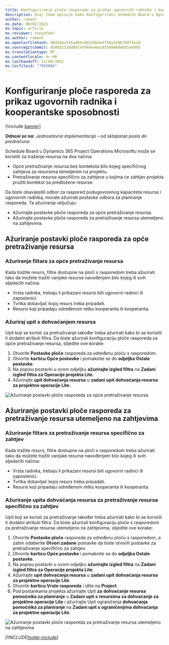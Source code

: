 ```yaml
---
title: Konfiguriranje ploče rasporeda za prikaz ugovornih radnika i kooperantske sposobnosti
description: Ovaj tema opisuje kako konfigurirati Schedule Board u Dynamics 365 Project Operations Microsoftu za prikaz kooperantskog kapaciteta resursa prilikom osoblja u zahtjevima za resurse projekta.
author: rumant
ms.date: 08/02/2021
ms.topic: article
ms.reviewer: tonyafehr
ms.author: rumant
ms.openlocfilehash: d645dee741a45dcb0219e4e4f58a329b7b873e10
ms.sourcegitcommit: 45893132bd8bfaf944ee0ac855484684dd1ee945
ms.translationtype: MT
ms.contentlocale: hr-HR
ms.lasthandoff: 12/09/2021
ms.locfileid: "7903004"
---
```

# <a name="configure-schedule-board-to-show-contract-workers-and-subcontracted-capacity"></a>Konfiguriranje ploče rasporeda za prikaz ugovornih radnika i kooperantske sposobnosti 

[!include [banner](../../includes/dataverse-preview.md)]

_**Odnosi se na:** Jednostavna implementacija – od sklapanja posla do predračuna_

Schedule Board u Dynamics 365 Project Operations Microsoftu može se koristiti za traženje resursa na dva načina:

- Opće pretraživanje resursa bez konteksta bilo kojeg specifičnog zahtjeva za resursima temeljenim na projektu.
- Pretraživanje resursa specifično za zahtjeve u kojima će zahtjev projekta pružiti kontekst za predložene resurse.

Da biste obavijestili odbor za raspored podugovorenog kapaciteta resursa i ugovornih radnika, morate ažurirati postavke odbora za planiranje rasporeda. Ta ažuriranja uključuju: 
- Ažurirajte postavke ploče rasporeda za opće pretraživanje resursa.
- Ažurirajte postavke ploče rasporeda za pretraživanje resursa utemeljeno na zahtjevima.

## <a name="update-schedule-board-settings-for-general-resource-search"></a>Ažuriranje postavki ploče rasporeda za opće pretraživanje resursa
### <a name="update-filters-for-general-resource-search"></a>Ažuriranje filtara za opće pretraživanje resursa
Kada tražite resurs, filtre dostupne na ploči s rasporedom treba ažurirati tako da možete tražiti vanjske resurse navođenjem bilo kojeg ili svih sljedećih načina:
  - Vrsta radnika, trebaju li prikazani resursi biti ugovorni radnici ili zaposlenici.
  - Tvrtka dobavljač kojoj resurs treba pripadati.
  - Resursi koji pripadaju određenom retku kooperanta ili kooperanta.
    
### <a name="update-retrieve-resource-query"></a>Ažuriraj upit s dohvaćanjem resursa
Upit koji se koristi za pretraživanje također treba ažurirati kako bi se koristili ti dodatni atributi filtra. Da biste ažurirali konfiguraciju ploče rasporeda za opće pretraživanje resursa, slijedite ove korake:  
1. Otvorite **Postavke ploče** rasporeda za određenu ploču s rasporedom.
2. Otvorite **karticu Opće postavke** i pomaknite se do **odjeljka Ostale postavke**.
3. Na popisu postavki u ovom odjeljku **ažurirajte izgled filtra** na **Zadani izgled filtra za Operacije projekta Lite**.
4. Ažurirajte **upit dohvaćanja resursa** u **zadani upit dohvaćanja resursa za projektne operacije Lite**.

![Ažuriranje postavki ploče rasporeda za opće pretraživanje resursa](../media/BoardSettings.png)  

## <a name="update-schedule-board-settings-for-requirementbased-resource-search"></a>Ažuriranje postavki ploče rasporeda za pretraživanje resursa utemeljeno na zahtjevima
### <a name="update-filters-for-requirement-specific-resource-search"></a>Ažuriranje filtara za pretraživanje resursa specifično za zahtjev 
Kada tražite resurs, filtre dostupne na ploči s rasporedom treba ažurirati tako da možete tražiti vanjske resurse navođenjem bilo kojeg ili svih sljedećih načina:
 - Vrsta radnika, trebaju li prikazani resursi biti ugovorni radnici ili zaposlenici.
 - Tvrtka dobavljač kojoj resurs treba pripadati.
 - Resursi koji pripadaju određenom retku kooperanta ili kooperanta.

### <a name="update-retrieve-resource-query-for-requirement-specific-resource-search"></a>Ažuriranje upita dohvaćanja resursa za pretraživanje resursa specifično za zahtjev 
Upit koji se koristi za pretraživanje također treba ažurirati kako bi se koristili ti dodatni atributi filtra. Da biste ažurirali konfiguraciju ploče s rasporedom za pretraživanje resursa utemeljeno na zahtjevima, slijedite ove korake:

1. Otvorite **Postavke ploče** rasporeda za određenu ploču s rasporedom, a zatim odaberite **Otvori zadane** postavke da biste otvorili postavke za pretraživanje specifično za zahtjev.
2. Otvorite **karticu Opće postavke** i pomaknite se do **odjeljka Ostale postavke**.
3. Na popisu postavki u ovom odjeljku **ažurirajte izgled filtra** na **Zadani izgled filtra za Operacije projekta Lite**.
4. Ažurirajte **upit dohvaćanja resursa** u **zadani upit dohvaćanja resursa za projektne operacije Lite**.
5. Otvorite **karticu Vrste rasporeda** i idite na **Project**.
6. Pod postavkama projekta ažurirajte Upit **za** **dohvaćanje resursa pomoćnika za planiranje** u **Zadani upit s resursima za dohvaćanje za projektne operacije Lite** i ažurirajte Upit ograničenja **dohvaćanja pomoćnika za planiranje** na **Zadani upit s ograničenjima dohvaćanja za projektne operacije Lite**.

![Ažuriranje postavki ploče rasporeda za pretraživanje resursa utemeljeno na zahtjevima](../media/SASettings.png)  

[!INCLUDE[footer-include](../../includes/footer-banner.md)]
